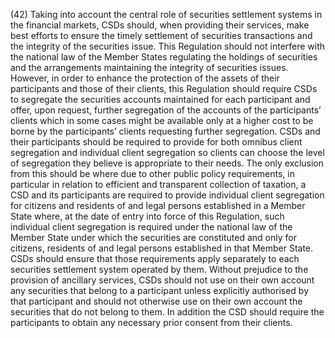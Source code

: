 (42) Taking into account the central role of securities settlement systems in the financial markets, CSDs should, when providing their services, make best efforts to ensure the timely settlement of securities transactions and the integrity of the securities issue. This Regulation should not interfere with the national law of the Member States regulating the holdings of securities and the arrangements maintaining the integrity of securities issues. However, in order to enhance the protection of the assets of their participants and those of their clients, this Regulation should require CSDs to segregate the securities accounts maintained for each participant and offer, upon request, further segregation of the accounts of the participants’ clients which in some cases might be available only at a higher cost to be borne by the participants’ clients requesting further segregation. CSDs and their participants should be required to provide for both omnibus client segregation and individual client segregation so clients can choose the level of segregation they believe is appropriate to their needs. The only exclusion from this should be where due to other public policy requirements, in particular in relation to efficient and transparent collection of taxation, a CSD and its participants are required to provide individual client segregation for citizens and residents of and legal persons established in a Member State where, at the date of entry into force of this Regulation, such individual client segregation is required under the national law of the Member State under which the securities are constituted and only for citizens, residents of and legal persons established in that Member State. CSDs should ensure that those requirements apply separately to each securities settlement system operated by them. Without prejudice to the provision of ancillary services, CSDs should not use on their own account any securities that belong to a participant unless explicitly authorised by that participant and should not otherwise use on their own account the securities that do not belong to them. In addition the CSD should require the participants to obtain any necessary prior consent from their clients.